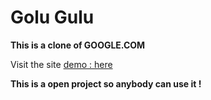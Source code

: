 # Golu Gulu
**This is a clone of  GOOGLE.COM**

Visit the site [demo : here](https://phuyalgaurav.github.io/Google)

**This is a open project so anybody can use it !** 
